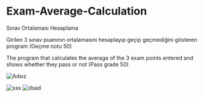 # Exam-Average-Calculation
Sınav Ortalaması Hesaplama

Girilen 3 sınav puanının ortalamasını hesaplayıp geçip geçmediğini gösteren program (Geçme notu 50)

The program that calculates the average of the 3 exam points entered and shows whether they pass or not (Pass grade 50)

![Adsız](https://user-images.githubusercontent.com/116383204/200316892-9119669f-d84b-4018-8646-8c29640f162d.jpg)

![sss](https://user-images.githubusercontent.com/116383204/200316945-b4f831cb-a936-40f5-a73c-4e64950837a7.jpg)
![dsad](https://user-images.githubusercontent.com/116383204/200316958-e5d97079-deb4-4095-89b6-f3de6eacd94a.jpg)


